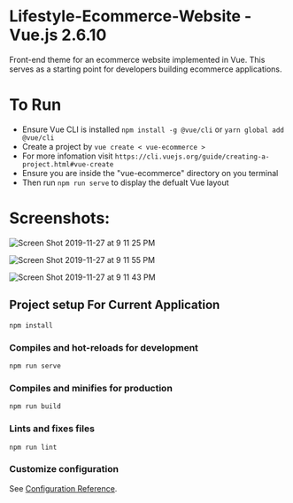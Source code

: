 # Lifestyle-Ecommerce-Website - Vue.js 2.6.10

Front-end theme for an ecommerce website implemented in Vue. This serves as a starting point for developers building ecommerce applications.

# To Run
- Ensure Vue CLI is installed
```npm install -g @vue/cli``` or ``` yarn global add @vue/cli ```
- Create a project by ```vue create < vue-ecommerce > ```
- For more infomation visit ``` https://cli.vuejs.org/guide/creating-a-project.html#vue-create ```
- Ensure you are inside the "vue-ecommerce" directory on you terminal
- Then run ``` npm run serve ``` to display the defualt Vue layout

# Screenshots:
![Screen Shot 2019-11-27 at 9 11 25 PM](https://user-images.githubusercontent.com/19510118/69771966-a1f3e300-115c-11ea-9a65-3b6cff6bf53e.png)

![Screen Shot 2019-11-27 at 9 11 55 PM](https://user-images.githubusercontent.com/19510118/69771977-a7512d80-115c-11ea-8d6c-f5ffef229acd.png)


![Screen Shot 2019-11-27 at 9 11 43 PM](https://user-images.githubusercontent.com/19510118/69771982-ab7d4b00-115c-11ea-99ff-d7659fc7adeb.png)

## Project setup For Current Application
```
npm install
```

### Compiles and hot-reloads for development
```
npm run serve
```

### Compiles and minifies for production
```
npm run build
```

### Lints and fixes files
```
npm run lint
```

### Customize configuration
See [Configuration Reference](https://cli.vuejs.org/config/).
